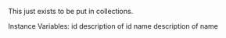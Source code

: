 This just exists to be put in collections.

Instance Variables:
	id	<SmallInteger>	description of id
	name	<String>	description of name

